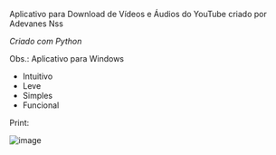 Aplicativo para Download de Vídeos e Áudios do YouTube criado por Adevanes Nss

*Criado com Python*

Obs.: Aplicativo para Windows

* Intuitivo
* Leve
* Simples
* Funcional

Print:

![image](https://user-images.githubusercontent.com/88598601/153973419-507f4fc4-8075-4757-a462-e7d7215f1334.png)

